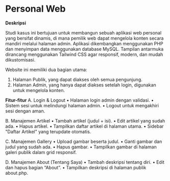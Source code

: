 # Personal Web
**Deskripsi**

Studi kasus ini bertujuan untuk membangun sebuah aplikasi web personal yang
bersifat dinamis, di mana pemilik web dapat mengelola konten secara mandiri melalui
halaman admin. Aplikasi dikembangkan menggunakan PHP dan menyimpan data
menggunakan database MySQL. Tampilan antarmuka dirancang menggunakan Tailwind
CSS agar responsif, modern, dan mudah dikustomisasi. 

Website ini memiliki dua bagian utama: 
1. Halaman Publik, yang dapat diakses oleh semua pengunjung.
2. Halaman Admin, yang hanya dapat diakses setelah login, digunakan untuk
mengelola konten.

**Fitur-fitur**
A. Login & Logout 
• Halaman login admin dengan validasi. 
• Sistem sesi untuk melindungi halaman admin. 
• Logout untuk mengakhiri sesi dengan aman.

 
B. Manajemen Artikel 
• Tambah artikel (judul + isi). 
• Edit artikel yang sudah ada. 
• Hapus artikel. 
• Tampilkan daftar artikel di halaman utama. 
• Sidebar "Daftar Artikel" yang terupdate otomatis.
 
C. Manajemen Gallery 
• Upload gambar beserta judul. 
• Ganti gambar dan judul yang sudah ada. 
• Hapus gambar. 
• Tampilkan gambar di halaman galeri publik dalam grid responsif.

D. Manajemen About (Tentang Saya) 
• Tambah deskripsi tentang diri. 
• Edit dan hapus bagian “About”. 
• Tampilkan deskripsi di halaman publik about.php.
